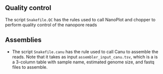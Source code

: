 ## Quality control
The script `Snakefile.QC` has the rules used to call NanoPlot and chopper to perform quality control of the nanopore reads

## Assemblies
* The script `Snakefile.canu` has the rule used to call Canu to assemble the reads. Note that it takes as input `assembler_input_canu.tsv`, which is a is a 3-column table with sample name, estimated genome size, and fastq files to assemble.